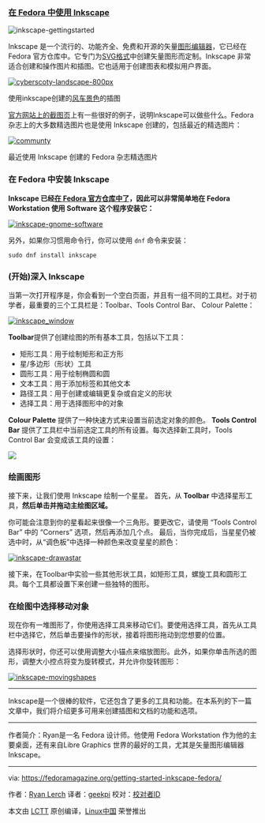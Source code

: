 ### [在 Fedora 中使用 Inkscape][2]

 ![inkscape-gettingstarted](https://cdn.fedoramagazine.org/wp-content/uploads/2016/10/inkscape-gettingstarted-945x400.png) 

Inkscape 是一个流行的、功能齐全、免费和开源的矢量[图形编辑器][3]，它已经在 Fedora 官方仓库中。它专门为[SVG格式][4]中创建矢量图形而定制。Inkscape 非常适合创建和操作图片和插图。它也适用于创建图表和模拟用户界面。

[
 ![cyberscoty-landscape-800px](https://cdn.fedoramagazine.org/wp-content/uploads/2016/10/cyberscoty-landscape-800px.png) 
][5]

使用inkscape创建的[风车景色][1]的插图

[官方网站上的截图页][6]上有一些很好的例子，说明Inkscape可以做些什么。Fedora杂志上的大多数精选图片也是使用 Inkscape 创建的，包括最近的精选图片：

[
 ![communty](https://cdn.fedoramagazine.org/wp-content/uploads/2016/09/communty.png) 
][7]

最近使用 Inkscape 创建的 Fedora 杂志精选图片

### 在 Fedora 中安装 Inkscape

**Inkscape 已经[在 Fedora 官方仓库中了][8]，因此可以非常简单地在 Fedora Workstation 使用 Software 这个程序安装它：**

[
 ![inkscape-gnome-software](https://cdn.fedoramagazine.org/wp-content/uploads/2016/10/inkscape-gnome-software.png) 
][9]

另外，如果你习惯用命令行，你可以使用 `dnf` 命令来安装：

```
sudo dnf install inkscape
```

### (开始)深入 Inkscape

当第一次打开程序是，你会看到一个空白页面，并且有一组不同的工具栏。对于初学者，最重要的三个工具栏是：Toolbar、Tools Control Bar、 Colour Palette：

[
 ![inkscape_window](https://cdn.fedoramagazine.org/wp-content/uploads/2016/10/inkscape_window.png) 
][10]

**Toolbar**提供了创建绘图的所有基本工具，包括以下工具：

* 矩形工具：用于绘制矩形和正方形
* 星/多边形（形状）工具
* 圆形工具：用于绘制椭圆和圆
* 文本工具：用于添加标签和其他文本
* 路径工具：用于创建或编辑更复杂或自定义的形状
* 选择工具：用于选择图形中的对象

**Colour Palette** 提供了一种快速方式来设置当前选定对象的颜色。 **Tools Control Bar** 提供了工具栏中当前选定工具的所有设置。每次选择新工具时，Tools Control Bar 会变成该工具的设置：

[
 ![](https://cdn.fedoramagazine.org/wp-content/uploads/2016/10/inkscape-toolscontrolbar.gif) 
][11]

### 绘画图形

接下来，让我们使用 Inkscape 绘制一个星星。 首先，从 **Toolbar** 中选择星形工具，**然后单击并拖动主绘图区域。**

你可能会注意到你的星看起来很像一个三角形。要更改它，请使用 “Tools Control Bar” 中的 “Corners” 选项，然后再添加几个点。 最后，当你完成后，当星星仍被选中时，从“调色板”中选择一种颜色来改变星星的颜色：

[
 ![inkscape-drawastar](https://cdn.fedoramagazine.org/wp-content/uploads/2016/10/inkscape-drawastar.gif) 
][12]

接下来，在Toolbar中实验一些其他形状工具，如矩形工具，螺旋工具和圆形工具。每个工具都设置下来创建一些独特的图形。

### 在绘图中选择移动对象

现在你有一堆图形了，你使用选择工具来移动它们。要使用选择工具，首先从工具栏中选择它，然后单击要操作的形状，接着将图形拖动到您想要的位置。

选择形状时，你还可以使用调整大小锚点来缩放图形。此外，如果你单击所选的图形，调整大小控点将变为旋转模式，并允许你旋转图形：

[
 ![inkscape-movingshapes](https://cdn.fedoramagazine.org/wp-content/uploads/2016/10/inkscape-movingshapes.gif) 
][13]

* * *

Inkscape是一个很棒的软件，它还包含了更多的工具和功能。在本系列的下一篇文章中，我们将介绍更多可用来创建插图和文档的功能和选项。

-----------------------

作者简介：Ryan是一名 Fedora 设计师。他使用 Fedora Workstation 作为他的主要桌面，还有来自Libre Graphics 世界的最好的工具，尤其是矢量图形编辑器 Inkscape。


--------------------------------------------------------------------------------

via: https://fedoramagazine.org/getting-started-inkscape-fedora/

作者：[Ryan Lerch][a]
译者：[geekpi](https://github.com/geekpi)
校对：[校对者ID](https://github.com/校对者ID)

本文由 [LCTT](https://github.com/LCTT/TranslateProject) 原创编译，[Linux中国](https://linux.cn/) 荣誉推出

[a]:http://ryanlerch.id.fedoraproject.org/
[1]:https://openclipart.org/detail/185885/windmill-in-landscape
[2]:https://fedoramagazine.org/getting-started-inkscape-fedora/
[3]:https://inkscape.org/
[4]:https://en.wikipedia.org/wiki/Scalable_Vector_Graphics
[5]:https://cdn.fedoramagazine.org/wp-content/uploads/2016/10/cyberscoty-landscape-800px.png
[6]:https://inkscape.org/en/about/screenshots/
[7]:https://cdn.fedoramagazine.org/wp-content/uploads/2016/09/communty.png
[8]:https://apps.fedoraproject.org/packages/inkscape
[9]:https://cdn.fedoramagazine.org/wp-content/uploads/2016/10/inkscape-gnome-software.png
[10]:https://cdn.fedoramagazine.org/wp-content/uploads/2016/10/inkscape_window.png
[11]:https://cdn.fedoramagazine.org/wp-content/uploads/2016/10/inkscape-toolscontrolbar.gif
[12]:https://cdn.fedoramagazine.org/wp-content/uploads/2016/10/inkscape-drawastar.gif
[13]:https://cdn.fedoramagazine.org/wp-content/uploads/2016/10/inkscape-movingshapes.gif
